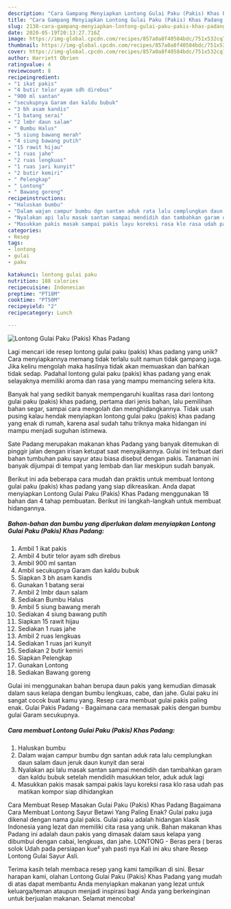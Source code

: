 ```yaml
---
description: "Cara Gampang Menyiapkan Lontong Gulai Paku (Pakis) Khas Padang, Sempurna"
title: "Cara Gampang Menyiapkan Lontong Gulai Paku (Pakis) Khas Padang, Sempurna"
slug: 2138-cara-gampang-menyiapkan-lontong-gulai-paku-pakis-khas-padang-sempurna
date: 2020-05-19T20:13:27.716Z
image: https://img-global.cpcdn.com/recipes/857a0a8f40584bdc/751x532cq70/lontong-gulai-paku-pakis-khas-padang-foto-resep-utama.jpg
thumbnail: https://img-global.cpcdn.com/recipes/857a0a8f40584bdc/751x532cq70/lontong-gulai-paku-pakis-khas-padang-foto-resep-utama.jpg
cover: https://img-global.cpcdn.com/recipes/857a0a8f40584bdc/751x532cq70/lontong-gulai-paku-pakis-khas-padang-foto-resep-utama.jpg
author: Harriett Obrien
ratingvalue: 4
reviewcount: 8
recipeingredient:
- "1 ikat pakis"
- "4 butir telor ayam sdh direbus"
- "900 ml santan"
- "secukupnya Garam dan kaldu bubuk"
- "3 bh asam kandis"
- "1 batang serai"
- "2 lmbr daun salam"
- " Bumbu Halus"
- "5 siung bawang merah"
- "4 siung bawang putih"
- "15 rawit hijau"
- "1 ruas jahe"
- "2 ruas lengkuas"
- "1 ruas jari kunyit"
- "2 butir kemiri"
- " Pelengkap"
- " Lontong"
- " Bawang goreng"
recipeinstructions:
- "Haluskan bumbu"
- "Dalam wajan campur bumbu dgn santan aduk rata lalu cemplungkan daun salam daun jeruk daun kunyit dan serai"
- "Nyalakan api lalu masak santan sampai mendidih dan tambahkan garam dan kaldu bubuk setelah mendidih masukkan telor, aduk aduk lagi"
- "Masukkan pakis masak sampai pakis layu koreksi rasa klo rasa udah pas matikan kompor siap dihidangkan"
categories:
- Resep
tags:
- lontong
- gulai
- paku

katakunci: lontong gulai paku 
nutrition: 188 calories
recipecuisine: Indonesian
preptime: "PT18M"
cooktime: "PT50M"
recipeyield: "2"
recipecategory: Lunch

---
```



![Lontong Gulai Paku (Pakis) Khas Padang](https://img-global.cpcdn.com/recipes/857a0a8f40584bdc/751x532cq70/lontong-gulai-paku-pakis-khas-padang-foto-resep-utama.jpg)

Lagi mencari ide resep lontong gulai paku (pakis) khas padang yang unik? Cara menyiapkannya memang tidak terlalu sulit namun tidak gampang juga. Jika keliru mengolah maka hasilnya tidak akan memuaskan dan bahkan tidak sedap. Padahal lontong gulai paku (pakis) khas padang yang enak selayaknya memiliki aroma dan rasa yang mampu memancing selera kita.

Banyak hal yang sedikit banyak mempengaruhi kualitas rasa dari lontong gulai paku (pakis) khas padang, pertama dari jenis bahan, lalu pemilihan bahan segar, sampai cara mengolah dan menghidangkannya. Tidak usah pusing kalau hendak menyiapkan lontong gulai paku (pakis) khas padang yang enak di rumah, karena asal sudah tahu triknya maka hidangan ini mampu menjadi suguhan istimewa.

Sate Padang merupakan makanan khas Padang yang banyak ditemukan di pinggir jalan dengan irisan ketupat saat menyajikannya. Gulai ini terbuat dari bahan tumbuhan paku sayur atau biasa disebut dengan pakis. Tanaman ini banyak dijumpai di tempat yang lembab dan liar meskipun sudah banyak.


Berikut ini ada beberapa cara mudah dan praktis untuk membuat lontong gulai paku (pakis) khas padang yang siap dikreasikan. Anda dapat menyiapkan Lontong Gulai Paku (Pakis) Khas Padang menggunakan 18 bahan dan 4 tahap pembuatan. Berikut ini langkah-langkah untuk membuat hidangannya.

<!--inarticleads1-->

##### Bahan-bahan dan bumbu yang diperlukan dalam menyiapkan Lontong Gulai Paku (Pakis) Khas Padang:

1. Ambil 1 ikat pakis
1. Ambil 4 butir telor ayam sdh direbus
1. Ambil 900 ml santan
1. Ambil secukupnya Garam dan kaldu bubuk
1. Siapkan 3 bh asam kandis
1. Gunakan 1 batang serai
1. Ambil 2 lmbr daun salam
1. Sediakan  Bumbu Halus
1. Ambil 5 siung bawang merah
1. Sediakan 4 siung bawang putih
1. Siapkan 15 rawit hijau
1. Sediakan 1 ruas jahe
1. Ambil 2 ruas lengkuas
1. Sediakan 1 ruas jari kunyit
1. Sediakan 2 butir kemiri
1. Siapkan  Pelengkap
1. Gunakan  Lontong
1. Sediakan  Bawang goreng


Gulai ini menggunakan bahan berupa daun pakis yang kemudian dimasak dalam saus kelapa dengan bumbu lengkuas, cabe, dan jahe. Gulai paku ini sangat cocok buat kamu yang. Resep cara membuat gulai pakis paling enak. Gulai Pakis Padang - Bagaimana cara memasak pakis dengan bumbu gulai Garam secukupnya. 

<!--inarticleads2-->

##### Cara membuat Lontong Gulai Paku (Pakis) Khas Padang:

1. Haluskan bumbu
1. Dalam wajan campur bumbu dgn santan aduk rata lalu cemplungkan daun salam daun jeruk daun kunyit dan serai
1. Nyalakan api lalu masak santan sampai mendidih dan tambahkan garam dan kaldu bubuk setelah mendidih masukkan telor, aduk aduk lagi
1. Masukkan pakis masak sampai pakis layu koreksi rasa klo rasa udah pas matikan kompor siap dihidangkan


Cara Membuat Resep Masakan Gulai Paku (Pakis) Khas Padang Bagaimana Cara Membuat Lontong Sayur Betawi Yang Paling Enak? Gulai paku juga dikenal dengan nama gulai pakis. Gulai paku adalah hidangan klasik Indonesia yang lezat dan memiliki cita rasa yang unik. Bahan makanan khas Padang ini adalah daun pakis yang dimasak dalam saus kelapa yang dibumbui dengan cabai, lengkuas, dan jahe. LONTONG - Beras pera ( beras solok Udah pada persiapan kue² yah pasti nya Kali ini aku share Resep Lontong Gulai Sayur Asli. 

Terima kasih telah membaca resep yang kami tampilkan di sini. Besar harapan kami, olahan Lontong Gulai Paku (Pakis) Khas Padang yang mudah di atas dapat membantu Anda menyiapkan makanan yang lezat untuk keluarga/teman ataupun menjadi inspirasi bagi Anda yang berkeinginan untuk berjualan makanan. Selamat mencoba!
